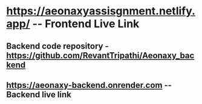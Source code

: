 # https://aeonaxyassisgnment.netlify.app/     -- Frontend Live Link 

## Backend code repository - https://github.com/RevantTripathi/Aeonaxy_backend 

## https://aeonaxy-backend.onrender.com  -- Backend live link
